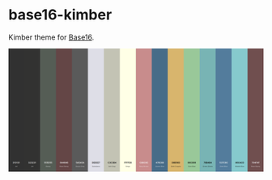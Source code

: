 # base16-kimber

Kimber theme for [Base16](https://github.com/chriskempson/base16).

![](./base-16-kimber.png)
